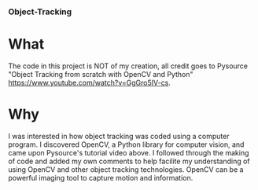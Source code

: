 ### Object-Tracking

# What
The code in this project is NOT of my creation, all credit goes to Pysource "Object Tracking from scratch with OpenCV and Python" https://www.youtube.com/watch?v=GgGro5IV-cs.

# Why
I was interested in how object tracking was coded using a computer program. I discovered OpenCV, a Python library for computer vision, and came upon Pysource's tutorial video above. I followed through the making of code and added my own comments to help facilite my understanding of using OpenCV and other object tracking technologies. OpenCV can be a powerful imaging tool to capture motion and information.
